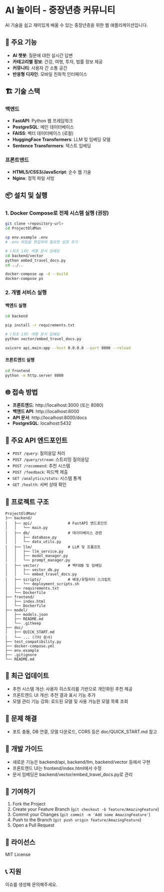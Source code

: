 # AI 놀이터 - 중장년층 커뮤니티

AI 기술을 쉽고 재미있게 배울 수 있는 중장년층을 위한 웹 애플리케이션입니다.

## 🚀 주요 기능

- **AI 챗봇**: 질문에 대한 실시간 답변
- **카테고리별 정보**: 건강, 여행, 투자, 법률 정보 제공
- **커뮤니티**: 사용자 간 소통 공간
- **반응형 디자인**: 모바일 친화적 인터페이스

## 🏗️ 기술 스택

### 백엔드
- **FastAPI**: Python 웹 프레임워크
- **PostgreSQL**: 메인 데이터베이스
- **FAISS**: 벡터 데이터베이스 (로컬)
- **HuggingFace Transformers**: LLM 및 임베딩 모델
- **Sentence Transformers**: 텍스트 임베딩

### 프론트엔드
- **HTML5/CSS3/JavaScript**: 순수 웹 기술
- **Nginx**: 정적 파일 서빙

## 📦 설치 및 실행

### 1. Docker Compose로 전체 시스템 실행 (권장)

```bash
git clone <repository-url>
cd ProjectOldMan

cp env.example .env
# .env 파일을 편집하여 필요한 설정 추가

# (최초 1회) 여행 문서 임베딩
cd backend/vector
python embed_travel_docs.py
cd ../..

docker-compose up -d --build
docker-compose ps
```

### 2. 개별 서비스 실행

#### 백엔드 실행
```bash
cd backend

pip install -r requirements.txt

# (최초 1회) 여행 문서 임베딩
python vector/embed_travel_docs.py

uvicorn api.main:app --host 0.0.0.0 --port 8000 --reload
```

#### 프론트엔드 실행
```bash
cd frontend
python -m http.server 8080
```

## 🌐 접속 방법

- **프론트엔드**: http://localhost:3000 (또는 8080)
- **백엔드 API**: http://localhost:8000
- **API 문서**: http://localhost:8000/docs
- **PostgreSQL**: localhost:5432

## 🔧 주요 API 엔드포인트

- `POST /query`: 질의응답 처리
- `POST /query/stream`: 스트리밍 질의응답
- `POST /recommend`: 추천 시스템
- `POST /feedback`: 피드백 제출
- `GET /analytics/stats`: 시스템 통계
- `GET /health`: 서버 상태 확인

## 📁 프로젝트 구조

```
ProjectOldMan/
├── backend/
│   ├── api/                # FastAPI 엔드포인트
│   │   └── main.py
│   ├── db/                 # 데이터베이스 관련
│   │   ├── database.py
│   │   └── data_utils.py
│   ├── llm/                # LLM 및 프롬프트
│   │   ├── llm_service.py
│   │   ├── model_manager.py
│   │   └── prompt_manager.py
│   ├── vector/             # 벡터DB 및 임베딩
│   │   ├── vector_db.py
│   │   └── embed_travel_docs.py
│   ├── scripts/            # 배포/유틸리티 스크립트
│   │   └── deployment_scripts.sh
│   ├── requirements.txt
│   └── Dockerfile
├── frontend/
│   ├── index.html
│   └── Dockerfile
├── model/
│   ├── models.json
│   ├── README.md
│   └── .gitkeep
├── doc/
│   ├── QUICK_START.md
│   └── ... (기타 문서)
├── test_compatibility.py
├── docker-compose.yml
├── env.example
├── .gitignore
└── README.md
```

## 🔄 최근 업데이트

- 추천 시스템 개선: 사용자 히스토리를 기반으로 개인화된 추천 제공
- 프론트엔드 UI 개선: 추천 결과 표시 기능 추가
- 모델 관리 기능 강화: 로드된 모델 및 사용 가능한 모델 목록 조회

## 🐛 문제 해결

- 포트 충돌, DB 연결, 모델 다운로드, CORS 등은 doc/QUICK_START.md 참고

## 📝 개발 가이드

- 새로운 기능은 backend/api, backend/llm, backend/vector 등에서 구현
- 프론트엔드 UI는 frontend/index.html에서 수정
- 문서 임베딩은 backend/vector/embed_travel_docs.py로 관리

## 🤝 기여하기

1. Fork the Project
2. Create your Feature Branch (`git checkout -b feature/AmazingFeature`)
3. Commit your Changes (`git commit -m 'Add some AmazingFeature'`)
4. Push to the Branch (`git push origin feature/AmazingFeature`)
5. Open a Pull Request

## 📄 라이선스

MIT License

## 📞 지원

이슈를 생성해 문의해주세요.